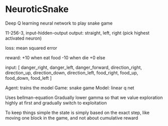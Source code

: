 # NeuroticSnake

Deep Q learning neural network to play snake game

11-256-3, input-hidden-output
output: straight, left, right (pick highest activated neuron)

loss: mean squared error

reward:
+10 when eat food
-10 when die
+0 else

input: [
danger_right, danger_left, danger_forward,
direction_right, direction_up, direction_down, direction_left,
food_right, food_up, food_down, food_left
]

Agent: trains the model
Game: snake game
Model: linear q net

Uses bellman-equation
Gradually lower gamma so that we value exploration highly at first and gradually switch to exploitation

To keep things simple the state is simply based on the exact step, like moving one block in the game, and not about cumulative reward
